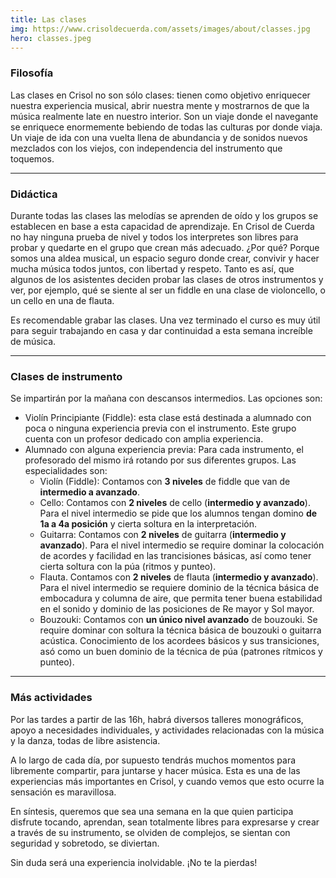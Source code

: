 ```yaml
---
title: Las clases
img: https://www.crisoldecuerda.com/assets/images/about/classes.jpg
hero: classes.jpeg
---
```


### Filosofía

Las clases en Crisol no son sólo clases: tienen como objetivo enriquecer nuestra experiencia musical, abrir nuestra mente y mostrarnos de que la música realmente late en nuestro interior. Son un viaje donde el navegante se enriquece enormemente bebiendo de todas las culturas por donde viaja. Un viaje de ida con una vuelta llena de abundancia y de sonidos nuevos mezclados con los viejos, con independencia del instrumento que toquemos.

---

### Didáctica

Durante todas las clases las melodías se aprenden de oído y los grupos se establecen en base a esta capacidad de aprendizaje. En Crisol de Cuerda no hay ninguna prueba de nivel y todos los interpretes son libres para probar y quedarte en el grupo que crean más adecuado. ¿Por qué? Porque somos una aldea musical, un espacio seguro donde crear, convivir y hacer mucha música todos juntos, con libertad y respeto. Tanto es así, que algunos de los asistentes deciden probar las clases de otros instrumentos y ver, por ejemplo, qué se siente al ser un fiddle en una clase de violoncello, o un cello en una de flauta.

Es recomendable grabar las clases. Una vez terminado el curso es muy útil para seguir trabajando en casa y dar continuidad a esta semana increíble de música.

---

### Clases de instrumento

Se impartirán por la mañana con descansos intermedios. Las opciones son:

- Violín Principiante (Fiddle): esta clase está destinada a alumnado con poca o ninguna experiencia previa con el instrumento. Este grupo cuenta con un profesor dedicado con amplia experiencia.
- Alumnado con alguna experiencia previa: Para cada instrumento, el profesorado del mismo irá rotando por sus diferentes grupos. Las especialidades son:
  - Violín (Fiddle): Contamos con **3 niveles** de fiddle que van de **intermedio a avanzado**.
  - Cello: Contamos con **2 niveles** de cello (**intermedio y avanzado**). Para el nivel intermedio se pide que los alumnos tengan domino **de 1a a 4a posición** y cierta soltura en la interpretación.
  - Guitarra: Contamos con **2 niveles** de guitarra (**intermedio y avanzado**). Para el nivel intermedio se require dominar la colocación de acordes y facilidad en las trancisiones básicas, así como tener cierta soltura con la púa (ritmos y punteo).
  - Flauta. Contamos con **2 niveles** de flauta (**intermedio y avanzado**). Para el nivel intermedio se requiere dominio de la técnica básica de embocadura y columna de aire, que permita tener buena estabilidad en el sonido y dominio de las posiciones de Re mayor y Sol mayor.
  - Bouzouki: Contamos con **un único nivel avanzado** de bouzouki. Se require dominar con soltura la técnica básica de bouzouki o guitarra acústica. Conocimiento de los acordees básicos y sus transiciones, asó como un buen dominio de la técnica de púa (patrones rítmicos y punteo).

---

### Más actividades

Por las tardes a partir de las 16h, habrá diversos talleres monográficos, apoyo a necesidades individuales, y actividades relacionadas con la música y la danza, todas de libre asistencia.

A lo largo de cada día, por supuesto tendrás muchos momentos para libremente compartir, para juntarse y hacer música. Esta es una de las experiencias más importantes en Crisol, y cuando vemos que esto ocurre la sensación es maravillosa.

En síntesis, queremos que sea una semana en la que quien participa disfrute tocando, aprendan, sean totalmente libres para expresarse y crear a través de su instrumento, se olviden de complejos, se sientan con seguridad y sobretodo, se diviertan.

Sin duda será una experiencia inolvidable. ¡No te la pierdas!
